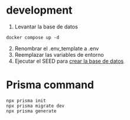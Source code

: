 # development

1. Levantar la base de datos

```
docker compose up -d
```

2. Renombrar el .env_template a .env
3. Reemplazar las variables de entorno
4. Ejecutar el SEED para [crear la base de datos](localhost:3000/api/seed)

# Prisma command

```
npx prisma init
npx prisma migrate dev
npx prisma generate
```
